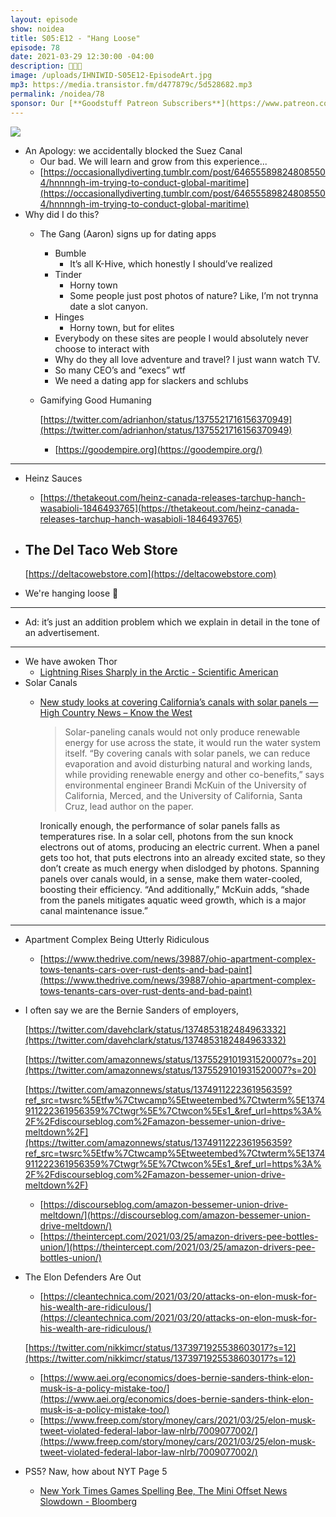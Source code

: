 ```yaml
---
layout: episode
show: noidea
title: S05:E12 - "Hang Loose"
episode: 78
date: 2021-03-29 12:30:00 -04:00
description: 🤙🤙🤙
image: /uploads/IHNIWID-S05E12-EpisodeArt.jpg
mp3: https://media.transistor.fm/d477879c/5d528682.mp3
permalink: /noidea/78
sponsor: Our [**Goodstuff Patreon Subscribers**](https://www.patreon.com/goodstuff "Goodstuff on Patreon") and listeners just like you! Support your favorite podcasts directly to get access to the discord and more.
---
```


![](/uploads/IHNIWID-S05E12-EpisodeArt.jpg)

- An Apology: we accidentally blocked the Suez Canal
    - Our bad. We will learn and grow from this experience...
    - [https://occasionallydiverting.tumblr.com/post/646555898248085504/hnnnngh-im-trying-to-conduct-global-maritime](https://occasionallydiverting.tumblr.com/post/646555898248085504/hnnnngh-im-trying-to-conduct-global-maritime)
- Why did I do this?
    - The Gang (Aaron) signs up for dating apps
        - Bumble
            - It’s all K-Hive, which honestly I should’ve realized
        - Tinder
            - Horny town
            - Some people just post photos of nature? Like, I’m not trynna date a slot canyon.
        - Hinges
            - Horny town, but for elites
        - Everybody on these sites are people I would absolutely never choose to interact with
        - Why do they all love adventure and travel? I just wann watch TV.
        - So many CEO’s and “execs” wtf
        - We need a dating app for slackers and schlubs
    - Gamifying Good Humaning

        [https://twitter.com/adrianhon/status/1375521716156370949](https://twitter.com/adrianhon/status/1375521716156370949)

        - [https://goodempire.org](https://goodempire.org/)

---

- Heinz Sauces
    - [https://thetakeout.com/heinz-canada-releases-tarchup-hanch-wasabioli-1846493765](https://thetakeout.com/heinz-canada-releases-tarchup-hanch-wasabioli-1846493765)
- The Del Taco Web Store
    - 

    [https://deltacowebstore.com](https://deltacowebstore.com)

- We're hanging loose 🤙

---

- Ad: it’s just an addition problem which we explain in detail in the tone of an advertisement.

---

- We have awoken Thor
    - [Lightning Rises Sharply in the Arctic - Scientific American](https://www.scientificamerican.com/article/lightning-rises-sharply-in-the-arctic/)
- Solar Canals
    - [New study looks at covering California’s canals with solar panels — High Country News – Know the West](https://www.hcn.org/articles/climate-desk-fresh-tech-idea-cover-californias-canals-with-solar-panels)

        > Solar-paneling canals would not only produce renewable energy for use across the state, it would run the water system itself. “By covering canals with solar panels, we can reduce evaporation and avoid disturbing natural and working lands, while providing renewable energy and other co-benefits,” says environmental engineer Brandi McKuin of the University of California, Merced, and the University of California, Santa Cruz, lead author on the paper. 

        Ironically enough, the performance of solar panels falls as temperatures rise. In a solar cell, photons from the sun knock electrons out of atoms, producing an electric current. When a panel gets too hot, that puts electrons into an already excited state, so they don’t create as much energy when dislodged by photons. Spanning panels over canals would, in a sense, make them water-cooled, boosting their efficiency. “And additionally,” McKuin adds, “shade from the panels mitigates aquatic weed growth, which is a major canal maintenance issue.”

---

- Apartment Complex Being Utterly Ridiculous
    - [https://www.thedrive.com/news/39887/ohio-apartment-complex-tows-tenants-cars-over-rust-dents-and-bad-paint](https://www.thedrive.com/news/39887/ohio-apartment-complex-tows-tenants-cars-over-rust-dents-and-bad-paint)
- I often say we are the Bernie Sanders of employers,

    [https://twitter.com/davehclark/status/1374853182484963332](https://twitter.com/davehclark/status/1374853182484963332)

    [https://twitter.com/amazonnews/status/1375529101931520007?s=20](https://twitter.com/amazonnews/status/1375529101931520007?s=20)

    [https://twitter.com/amazonnews/status/1374911222361956359?ref_src=twsrc%5Etfw%7Ctwcamp%5Etweetembed%7Ctwterm%5E1374911222361956359%7Ctwgr%5E%7Ctwcon%5Es1_&ref_url=https%3A%2F%2Fdiscourseblog.com%2Famazon-bessemer-union-drive-meltdown%2F](https://twitter.com/amazonnews/status/1374911222361956359?ref_src=twsrc%5Etfw%7Ctwcamp%5Etweetembed%7Ctwterm%5E1374911222361956359%7Ctwgr%5E%7Ctwcon%5Es1_&ref_url=https%3A%2F%2Fdiscourseblog.com%2Famazon-bessemer-union-drive-meltdown%2F)

    - [https://discourseblog.com/amazon-bessemer-union-drive-meltdown/](https://discourseblog.com/amazon-bessemer-union-drive-meltdown/)
    - [https://theintercept.com/2021/03/25/amazon-drivers-pee-bottles-union/](https://theintercept.com/2021/03/25/amazon-drivers-pee-bottles-union/)
- The Elon Defenders Are Out
    - [https://cleantechnica.com/2021/03/20/attacks-on-elon-musk-for-his-wealth-are-ridiculous/](https://cleantechnica.com/2021/03/20/attacks-on-elon-musk-for-his-wealth-are-ridiculous/)

    [https://twitter.com/nikkimcr/status/1373971925538603017?s=12](https://twitter.com/nikkimcr/status/1373971925538603017?s=12)

    - [https://www.aei.org/economics/does-bernie-sanders-think-elon-musk-is-a-policy-mistake-too/](https://www.aei.org/economics/does-bernie-sanders-think-elon-musk-is-a-policy-mistake-too/)
    - [https://www.freep.com/story/money/cars/2021/03/25/elon-musk-tweet-violated-federal-labor-law-nlrb/7009077002/](https://www.freep.com/story/money/cars/2021/03/25/elon-musk-tweet-violated-federal-labor-law-nlrb/7009077002/)

- PS5? Naw, how about NYT Page 5
    - [New York Times Games Spelling Bee, The Mini Offset News Slowdown - Bloomberg](https://www.bloomberg.com/news/features/2021-03-18/new-york-times-games-spelling-bee-the-mini-offset-news-slowdown)